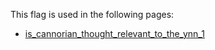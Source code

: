 This flag is used in the following pages:
 - [is_cannorian_thought_relevant_to_the_ynn_1](../events/is_cannorian_thought_relevant_to_the_ynn_1.md)
